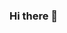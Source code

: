 ### Hi there 👋

<!--
**cornia-emma-1104/cornia-emma-1104** is a ✨ _special_ ✨ repository because its `README.md` (this file) appears on your GitHub profile.

Here are some ideas to get you started:

- :wolf: I am a student at the University of Nevada, Reno
- :space_invader: I am studying Computer Science and Engineering and Digital Interactive Games
- :computer: Interests: Coding, Reading, Writing, Video Games, Piano, School, Astronomy, Games
- 😄 Pronouns: she/her
-->
